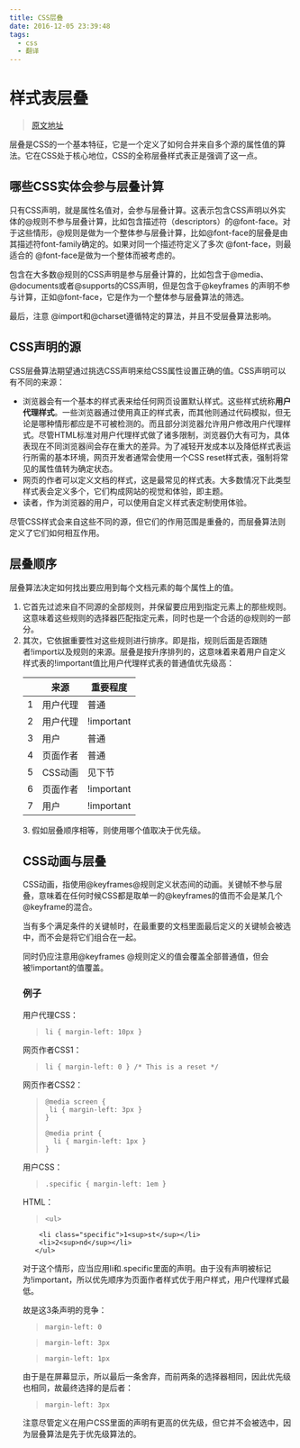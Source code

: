 ```yaml
---
title: CSS层叠
date: 2016-12-05 23:39:48
tags:
  - css
  - 翻译
---
```


# 样式表层叠

> [原文地址](https://developer.mozilla.org/en-US/docs/Web/CSS/Cascade)

层叠是CSS的一个基本特征，它是一个定义了如何合并来自多个源的属性值的算法。它在CSS处于核心地位，CSS的全称层叠样式表正是强调了这一点。

## 哪些CSS实体会参与层叠计算

只有CSS声明，就是属性名值对，会参与层叠计算。这表示包含CSS声明以外实体的@规则不参与层叠计算，比如包含描述符（descriptors）的@font-face。对于这些情形，@规则是做为一个整体参与层叠计算，比如@font-face的层叠是由其描述符font-family确定的。如果对同一个描述符定义了多次 @font-face，则最适合的 @font-face是做为一个整体而被考虑的。

包含在大多数@规则的CSS声明是参与层叠计算的，比如包含于@media、@documents或者@supports的CSS声明，但是包含于@keyframes 的声明不参与计算，正如@font-face，它是作为一个整体参与层叠算法的筛选。

最后，注意 @import和@charset遵循特定的算法，并且不受层叠算法影响。

## CSS声明的源

CSS层叠算法期望通过挑选CSS声明来给CSS属性设置正确的值。CSS声明可以有不同的来源：

+ 浏览器会有一个基本的样式表来给任何网页设置默认样式。这些样式统称**用户代理样式**。一些浏览器通过使用真正的样式表，而其他则通过代码模拟，但无论是哪种情形都应是不可被检测的。而且部分浏览器允许用户修改用户代理样式。尽管HTML标准对用户代理样式做了诸多限制，浏览器仍大有可为，具体表现在不同浏览器间会存在重大的差异。为了减轻开发成本以及降低样式表运行所需的基本环境，网页开发者通常会使用一个CSS reset样式表，强制将常见的属性值转为确定状态。
+ 网页的作者可以定义文档的样式，这是最常见的样式表。大多数情况下此类型样式表会定义多个，它们构成网站的视觉和体验，即主题。
+ 读者，作为浏览器的用户，可以使用自定义样式表定制使用体验。

尽管CSS样式会来自这些不同的源，但它们的作用范围是重叠的，而层叠算法则定义了它们如何相互作用。

## 层叠顺序

层叠算法决定如何找出要应用到每个文档元素的每个属性上的值。

1. 它首先过滤来自不同源的全部规则，并保留要应用到指定元素上的那些规则。这意味着这些规则的选择器匹配指定元素，同时也是一个合适的@规则的一部分。
2.  其次，它依据重要性对这些规则进行排序。即是指，规则后面是否跟随者!import以及规则的来源。层叠是按升序排列的，这意味着来着用户自定义样式表的!important值比用户代理样式表的普通值优先级高：
    <table>
	<thead>
		<tr>
			<th></th>
			<th>来源</th>
			<th>重要程度</th>
		</tr>
	</thead>
	<tbody>
		<tr>
			<td>1</td>
			<td>用户代理</td>
			<td>普通</td>
		</tr>
		<tr>
			<td>2</td>
			<td>用户代理</td>
			<td>!important</td>
		</tr>
		<tr>
			<td>3</td>
			<td>用户</td>
			<td>普通</td>
		</tr>
		<tr>
			<td>4</td>
			<td>页面作者</td>
			<td>普通</td>
		</tr>
		<tr>
			<td>5</td>
			<td>CSS动画</td>
			<td>见下节</td>
		</tr>
		<tr>
			<td>6</td>
			<td>页面作者</td>
			<td>!important</td>
		</tr>
		<tr>
			<td>7</td>
			<td>用户</td>
			<td>!important</td>
		</tr>
	</tbody>
</table>
3.  假如层叠顺序相等，则使用哪个值取决于优先级。

## CSS动画与层叠

CSS动画，指使用@keyframes@规则定义状态间的动画。关键帧不参与层叠，意味着在任何时候CSS都是取单一的@keyframes的值而不会是某几个@keyframe的混合。

当有多个满足条件的关键帧时，在最重要的文档里面最后定义的关键帧会被选中，而不会是将它们组合在一起。

同时仍应注意用@keyframes @规则定义的值会覆盖全部普通值，但会被!important的值覆盖。

### 例子

用户代理CSS：

>     li { margin-left: 10px }

网页作者CSS1：

>     li { margin-left: 0 } /* This is a reset */

网页作者CSS2：

>     @media screen {
>      li { margin-left: 3px }
>     }
>
>     @media print {
>       li { margin-left: 1px }
>     }

用户CSS：

>     .specific { margin-left: 1em }

HTML：

>     <ul>
        <li class="specific">1<sup>st</sup></li>
        <li>2<sup>nd</sup></li>
       </ul>

对于这个情形，应当应用li和.specific里面的声明。由于没有声明被标记为!important，所以优先顺序为页面作者样式优于用户样式，用户代理样式最低。

故是这3条声明的竞争：

>     margin-left: 0

>     margin-left: 3px

>     margin-left: 1px

由于是在屏幕显示，所以最后一条舍弃，而前两条的选择器相同，因此优先级也相同，故最终选择的是后者：

>     margin-left: 3px

注意尽管定义在用户CSS里面的声明有更高的优先级，但它并不会被选中，因为层叠算法是先于优先级算法的。